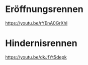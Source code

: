 Eröffnungsrennen
===
https://youtu.be/rYEnA0GrXhI

Hindernisrennen
===
https://youtu.be/dkJfYt5depk
